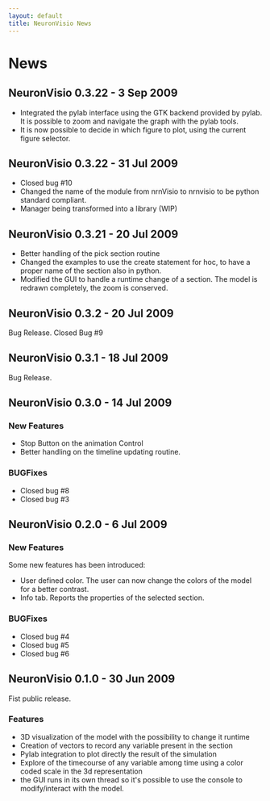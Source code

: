 ```yaml
---
layout: default
title: NeuronVisio News
---
```


# News

##  NeuronVisio 0.3.22 - 3 Sep 2009

- Integrated the pylab interface using the GTK backend provided by pylab.
It is possible to zoom and navigate the graph with the pylab tools.
- It is now possible to decide in which figure to plot, using the current figure selector.

## NeuronVisio 0.3.22 - 31 Jul 2009

- Closed bug #10
- Changed the name of the module from nrnVisio to nrnvisio to be python
standard compliant.
- Manager being transformed into a library (WIP)

## NeuronVisio 0.3.21 - 20 Jul 2009

- Better handling of the pick section routine
- Changed the examples to use the create statement for hoc, to have 
a proper name of the section also in python.
- Modified the GUI to handle a runtime change of a section. The model is redrawn
completely, the zoom is conserved.

## NeuronVisio 0.3.2 - 20 Jul 2009

Bug Release. Closed Bug #9

## NeuronVisio 0.3.1 - 18 Jul 2009

Bug Release.

## NeuronVisio 0.3.0 - 14 Jul 2009

### New Features

- Stop Button on the animation Control
- Better handling on the timeline updating routine.

### BUGFixes

- Closed bug #8
- Closed bug #3


## NeuronVisio 0.2.0 - 6 Jul 2009

### New Features

Some new features has been introduced:

- User defined color. The user can now change the colors of the model for a better contrast.
- Info tab. Reports the properties of the selected section.

### BUGFixes

- Closed bug #4
- Closed bug #5
- Closed bug #6



## NeuronVisio 0.1.0 - 30 Jun 2009

Fist public release.
 
### Features

- 3D visualization of the model with the possibility to change it runtime
- Creation of vectors to record any variable present in the section
- Pylab integration to plot directly the result of the simulation
- Explore of the timecourse of any variable among time using a color coded scale in the 3d representation
- the GUI runs in its own thread so it's possible to use the console to modify/interact with the model.
